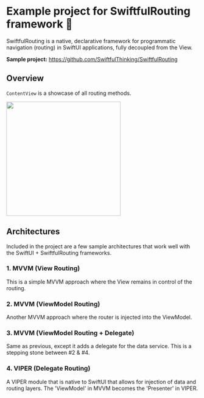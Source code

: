 # Example project for SwiftfulRouting framework 🚀

SwiftfulRouting is a native, declarative framework for programmatic navigation (routing) in SwiftUI applications, fully decoupled from the View.

**Sample project:** https://github.com/SwiftfulThinking/SwiftfulRouting

## Overview

`ContentView` is a showcase of all routing methods.

<img src="https://user-images.githubusercontent.com/44950578/215352124-e4f68b93-38fc-4d08-a6e7-fa8489c8fe74.png" width="300">

## Architectures

Included in the project are a few sample architectures that work well with the SwiftUI + SwiftfulRouting frameworks.

### 1. MVVM (View Routing)

This is a simple MVVM approach where the View remains in control of the routing.

### 2. MVVM (ViewModel Routing)

Another MVVM approach where the router is injected into the ViewModel.

### 3. MVVM (ViewModel Routing + Delegate)

Same as previous, except it adds a delegate for the data service. This is a stepping stone between #2 & #4.

### 4. VIPER (Delegate Routing)

A VIPER module that is native to SwiftUI that allows for injection of data and routing layers. The 'ViewModel' in MVVM becomes the 'Presenter' in VIPER. 
